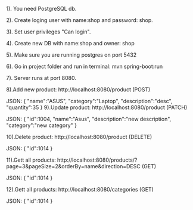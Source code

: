1). You need PostgreSQL db.

2). Create loging user with name:shop and password: shop.

3). Set user privileges "Can login".

4). Create new DB with name:shop and owner: shop

5). Make sure you are running postgres on port 5432

6). Go in project folder and run in terminal: mvn spring-boot:run

7). Server runs at port 8080.

8).Add new product: http://localhost:8080/product (POST)

JSON: 
  {
    "name":"ASUS",
    "category":"Laptop",
    "description":"desc",
    "quantity":35
  }
9).Update product: http://localhost:8080/product (PATCH)

JSON: 
  {
      "id":1004,
      "name":"Asus",
      "description":"new description",
      "category":"new category"
  }

10).Delete product: http://localhost:8080/product (DELETE)
  
 JSON: 
  {
      "id":1014
  }
  
11).Gett all products: http://localhost:8080/products/?page=3&pageSize=2&orderBy=name&direction=DESC (GET)
  
  JSON: 
  {
      "id":1014
  }
  
12).Gett all products: http://localhost:8080/categories (GET)
  
JSON: 
  {
      "id":1014
  }
  
  
